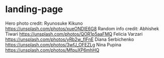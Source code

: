 # landing-page

Hero photo credit: Ryunosuke Kikuno https://unsplash.com/photos/xueONDIE6G8
Random info credit:
Abhishek Tiwari https://unsplash.com/photos/QOR1p5aaFMQ
Felicia Varzari https://unsplash.com/photos/yRb2w_fIFnE
Diana Serbichenko https://unsplash.com/photos/3wfJ_OFEZLg
Nina Pupina https://unsplash.com/photos/MfpuXP6mhHQ